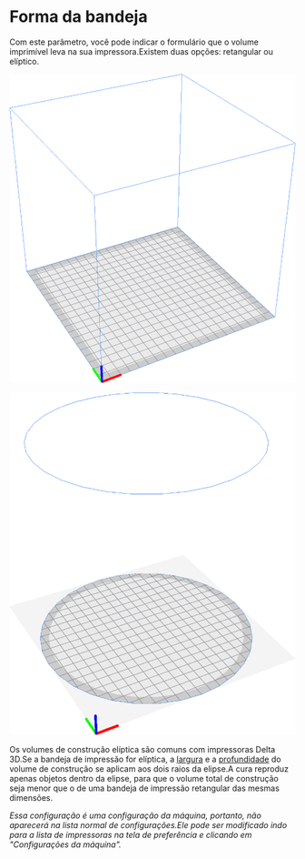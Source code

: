 Forma da bandeja
====
Com este parâmetro, você pode indicar o formulário que o volume imprimível leva na sua impressora.Existem duas opções: retangular ou elíptico.

![Uma bandeja de impressão retangular](../../../articles/images/machine_shape_rectangular.png)

![Uma bandeja de impressão elíptica](../../../articles/images/machine_shape_elliptic.png)

Os volumes de construção elíptica são comuns com impressoras Delta 3D.Se a bandeja de impressão for elíptica, a [largura](Machine_width.md) e a [profundidade](Machine_Depth.md) do volume de construção se aplicam aos dois raios da elipse.A cura reproduz apenas objetos dentro da elipse, para que o volume total de construção seja menor que o de uma bandeja de impressão retangular das mesmas dimensões.

*Essa configuração é uma configuração da máquina, portanto, não aparecerá na lista normal de configurações.Ele pode ser modificado indo para a lista de impressoras na tela de preferência e clicando em "Configurações da máquina".*